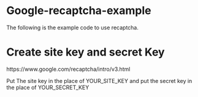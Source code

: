 # Google-recaptcha-example
The following is the example code to use recaptcha.
<h1>Create site key and secret Key</h1>
<p>https://www.google.com/recaptcha/intro/v3.html</p>
<p>Put The site key in the place of YOUR_SITE_KEY and put the secret key in the place of YOUR_SECRET_KEY</p>
